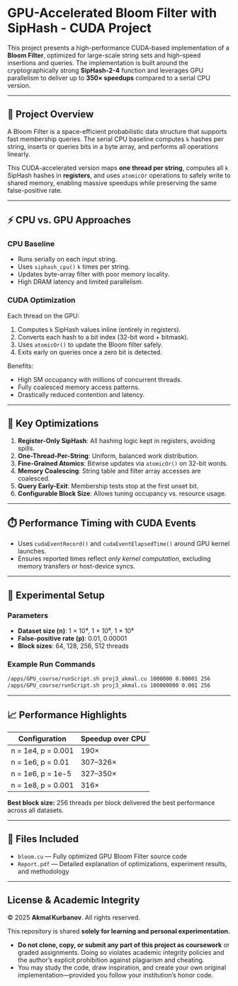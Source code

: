 # GPU-Accelerated Bloom Filter with SipHash - CUDA Project

This project presents a high-performance CUDA-based implementation of a **Bloom Filter**, optimized for large-scale string sets and high-speed insertions and queries. The implementation is built around the cryptographically strong **SipHash-2-4** function and leverages GPU parallelism to deliver up to **350× speedups** compared to a serial CPU version.

---

## 🌱 Project Overview

A Bloom Filter is a space-efficient probabilistic data structure that supports fast membership queries. The serial CPU baseline computes `k` hashes per string, inserts or queries bits in a byte array, and performs all operations linearly.

This CUDA-accelerated version maps **one thread per string**, computes all `k` SipHash hashes in **registers**, and uses `atomicOr` operations to safely write to shared memory, enabling massive speedups while preserving the same false-positive rate.

---

## ⚡ CPU vs. GPU Approaches

### CPU Baseline
- Runs serially on each input string.
- Uses `siphash_cpu()` `k` times per string.
- Updates byte-array filter with poor memory locality.
- High DRAM latency and limited parallelism.

### CUDA Optimization
Each thread on the GPU:
1. Computes `k` SipHash values inline (entirely in registers).
2. Converts each hash to a bit index (32-bit word + bitmask).
3. Uses `atomicOr()` to update the Bloom filter safely.
4. Exits early on queries once a zero bit is detected.

Benefits:
- High SM occupancy with millions of concurrent threads.
- Fully coalesced memory access patterns.
- Drastically reduced contention and latency.

---

## 🔧 Key Optimizations

1. **Register-Only SipHash**: All hashing logic kept in registers, avoiding spills.
2. **One-Thread-Per-String**: Uniform, balanced work distribution.
3. **Fine-Grained Atomics**: Bitwise updates via `atomicOr()` on 32-bit words.
4. **Memory Coalescing**: String table and filter array accesses are coalesced.
5. **Query Early-Exit**: Membership tests stop at the first unset bit.
6. **Configurable Block Size**: Allows tuning occupancy vs. resource usage.

---

## ⏱️ Performance Timing with CUDA Events

- Uses `cudaEventRecord()` and `cudaEventElapsedTime()` around GPU kernel launches.
- Ensures reported times reflect *only kernel computation*, excluding memory transfers or host-device syncs.

---

## 🧪 Experimental Setup

### Parameters
- **Dataset size (n)**: 1 × 10⁴, 1 × 10⁶, 1 × 10⁸
- **False-positive rate (p)**: 0.01, 0.00001
- **Block sizes**: 64, 128, 256, 512 threads

### Example Run Commands
```bash
/apps/GPU_course/runScript.sh proj3_akmal.cu 1000000 0.00001 256
/apps/GPU_course/runScript.sh proj3_akmal.cu 100000000 0.001 256
```

---

## 📈 Performance Highlights

| Configuration                  | Speedup over CPU |
|-------------------------------|------------------|
| n = 1e4, p = 0.001             | 190×             |
| n = 1e6, p = 0.01              | 307–326×         |
| n = 1e6, p = 1e-5             | 327–350×         |
| n = 1e8, p = 0.001             | 316×             |

**Best block size:** 256 threads per block delivered the best performance across all datasets.

---

## 📁 Files Included

- `bloom.cu` — Fully optimized GPU Bloom Filter source code
- `Report.pdf` — Detailed explanation of optimizations, experiment results, and methodology

---

## License & Academic Integrity

© 2025 **Akmal Kurbanov**. All rights reserved.

This repository is shared **solely for learning and personal experimentation.**

* **Do not clone, copy, or submit any part of this project as coursework** or graded assignments. Doing so violates academic integrity policies and the author’s explicit prohibition against plagiarism and cheating.
* You may study the code, draw inspiration, and create your own original implementation—provided you follow your institution’s honor code.